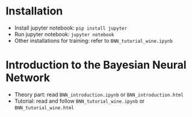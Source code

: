 # Installation
- Install jupyter notebook: `pip install jupyter`
- Run jupyter notebook: `jupyter notebook`
- Other installations for training: refer to `BNN_tutorial_wine.ipynb`

# Introduction to the Bayesian Neural Network
- Theory part: read `BNN_introduction.ipynb` or `BNN_introduction.html`
- Tutorial: read and follow `BNN_tutorial_wine.ipynb` or `BNN_tutorial_wine.html`